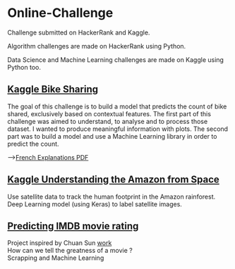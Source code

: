 # Online-Challenge
Challenge submitted on HackerRank and Kaggle.

Algorithm challenges are made on HackerRank using Python.

Data Science and Machine Learning challenges are made on Kaggle using Python too. 

## [Kaggle Bike Sharing](https://github.com/alexattia/Data-Science-Projects/tree/master/KaggleBikeSharing)
The goal of this challenge is to build a model that predicts the count of bike shared, exclusively based on contextual features. The first part of this challenge was aimed to understand, to analyse and to process those dataset. I wanted to produce meaningful information with plots. The second part was to build a model and use a Machine Learning library in order to predict the count.

-->[French Explanations PDF](https://github.com/alexattia/Data-Science-Projects/blob/master/KaggleBikeSharing/Kaggle_BikeSharing_Explanations_French.pdf)

## [Kaggle Understanding the Amazon from Space](https://github.com/alexattia/Data-Science-Projects/tree/master/KaggleAmazon) 
Use satellite data to track the human footprint in the Amazon rainforest.  
Deep Learning model (using Keras) to label satellite images.

## [Predicting IMDB movie rating](https://github.com/alexattia/Data-Science-Projects/tree/master/KaggleMovieRating)
Project inspired by Chuan Sun [work](https://www.kaggle.com/deepmatrix/imdb-5000-movie-dataset)  
How can we tell the greatness of a movie ?  
Scrapping and Machine Learning  
